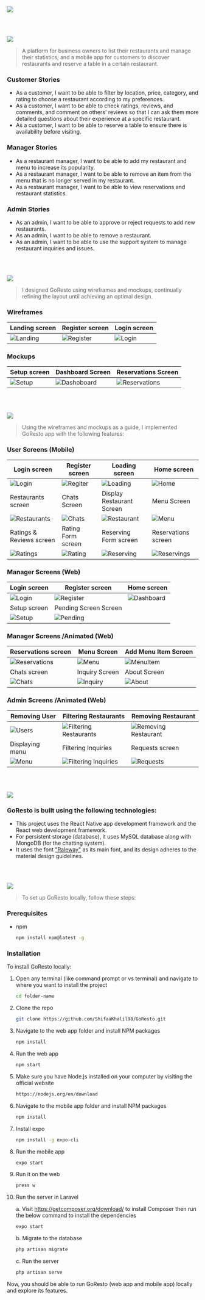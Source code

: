 <img src="./readme/readme/title1.svg"/>

<br><br>

<!-- project philosophy -->
<img src="./readme/readme/title2.svg"/>

> A platform for business owners to list their restaurants and manage their statistics, and a mobile app for customers to discover restaurants and reserve a table in a certain restaurant.

### Customer Stories

- As a customer, I want to be able to filter by location, price, category, and rating to choose a restaurant according to my preferences.
- As a customer, I want to be able to check ratings, reviews, and comments, and comment on others' reviews so that I can ask them more detailed questions about their experience at a specific restaurant.
- As a customer, I want to be able to reserve a table to ensure there is availability before visiting.

### Manager Stories

- As a restaurant manager, I want to be able to add my restaurant and menu to increase its popularity.
- As a restaurant manager, I want to be able to remove an item from the menu that is no longer served in my restaurant.
- As a restaurant manager, I want to be able to view reservations and restaurant statistics.

### Admin Stories

- As an admin, I want to be able to approve or reject requests to add new restaurants.
- As an admin, I want to be able to remove a restaurant.
- As an admin, I want to be able to use the support system to manage restaurant inquiries and issues.

<br><br>

<!-- Prototyping -->
<img src="./readme/readme/title3.svg"/>

> I designed GoResto using wireframes and mockups, continually refining the layout until achieving an optimal design.

### Wireframes

| Landing screen                                        | Register screen                                         | Login screen                                      |
| ----------------------------------------------------- | ------------------------------------------------------- | ------------------------------------------------- |
| ![Landing](./readme/readme/demo/landingWireframe.png) | ![Register](./readme/readme/demo/registerWireframe.png) | ![Login](./readme/readme/demo/loginWireframe.png) |

### Mockups

| Setup screen                                    | Dashboard Screen                                         | Reservations Screen                                          |
| ----------------------------------------------- | -------------------------------------------------------- | ------------------------------------------------------------ |
| ![Setup](./readme/readme/demo/setupMockups.png) | ![Dashoboard](./readme/readme/demo/dashboardMockups.png) | ![Reservations](./readme/readme/demo/reservationsMockup.png) |

<br><br>

<!-- Implementation -->
<img src="./readme/readme/title4.svg"/>

> Using the wireframes and mockups as a guide, I implemented GoResto app with the following features:

### User Screens (Mobile)

| Login screen                                         | Register screen                                     | Loading screen                                           | Home screen                                          |
| ---------------------------------------------------- | --------------------------------------------------- | -------------------------------------------------------- | ---------------------------------------------------- |
| ![Login](./readme/readme/demo/mobileSignin.png)      | ![Regiter](./readme/readme/demo/mobileRegister.png) | ![Loading](./readme/readme/demo/loading.gif)             | ![Home](./readme/readme/demo/home.gif)               |
| Restaurants screen                                   | Chats Screen                                        | Display Restaurant Screen                                | Menu Screen                                          |
| ![Restaurants](./readme/readme/demo/restaurants.gif) | ![Chats](./readme/readme/demo/chats.gif)            | ![Restaurant](./readme/readme/demo/mobileRestaurant.png) | ![Menu](./readme/readme/demo/menu.gif)               |
| Ratings & Reviews screen                             | Rating Form screen                                  | Reserving Form screen                                    | Reservations screen                                  |
| ![Ratings](./readme/readme/demo/ratings.gif)         | ![Rating](./readme/readme/demo/rating.gif)          | ![Reserving](./readme/readme/demo/restaurant.gif)        | ![Reservings](./readme/readme/demo/reservations.gif) |

### Manager Screens (Web)

| Login screen                             | Register screen                                | Home screen                                      |
| ---------------------------------------- | ---------------------------------------------- | ------------------------------------------------ |
| ![Login](./readme/readme/demo/login.png) | ![Register](./readme/readme/demo/register.png) | ![Dashboard](./readme/readme/demo/dashboard.png) |
| Setup screen                             | Pending Screen Screen                          |
| ![Setup](./readme/readme/demo/setup.png) | ![Pending](./readme/readme/demo/pending.png)   |

### Manager Screens /Animated (Web)

| Reservations screen                                       | Menu Screen                                     | Add Menu Item Screen                              |
| --------------------------------------------------------- | ----------------------------------------------- | ------------------------------------------------- |
| ![Reservations](./readme/readme/demo/webReservations.gif) | ![Menu](./readme/readme/demo/webMenu.gif)       | ![MenuItem](./readme/readme/demo/addMenuItem.gif) |
| Chats screen                                              | Inquiry Screen                                  | About Screen                                      |
| ![Chats](./readme/readme/demo/webChats.gif)               | ![Inquiry](./readme/readme/demo/webInquiry.gif) | ![About](./readme/readme/demo/editResto.gif)      |

### Admin Screens /Animated (Web)

| Removing User                                | Filtering Restaurants                                                  | Removing Restaurant                                            |
| -------------------------------------------- | ---------------------------------------------------------------------- | -------------------------------------------------------------- |
| ![Users](./readme/readme/demo/userAdmin.gif) | ![Filtering Restaurants](./readme/readme/demo/filteringRestoAdmin.gif) | ![Removing Restaurant](./readme/readme/demo/removingResto.gif) |
| Displaying menu                              | Filtering Inquiries                                                    | Requests screen                                                |
| ![Menu](./readme/readme/demo/menuAdmin.gif)  | ![Filtering Inquiries](./readme/readme/demo/inquiries.gif)             | ![Requests](./readme/readme/demo/requestsAdmin.gif)            |

<br><br>

<!-- Tech stack -->
<img src="./readme/readme/title5.svg"/>

### GoResto is built using the following technologies:

- This project uses the React Native app development framework and the React web development framework.
- For persistent storage (database), it uses MySQL database along with MongoDB (for the chatting system).
- It uses the font ["Raleway"](https://fonts.googleapis.com/css2?family=Fasthand&family=Raleway:wght@400;500;700;800;900&display=swap) as its main font, and its design adheres to the material design guidelines.

<br><br>

<!-- How to run -->
<img src="./readme/readme/title6.svg"/>

> To set up GoResto locally, follow these steps:

### Prerequisites

- npm
  ```sh
  npm install npm@latest -g
  ```

### Installation

To install GoResto locally:

1. Open any terminal (like command prompt or vs terminal) and navigate to where you want to install the project

   ```sh
   cd folder-name
   ```

2. Clone the repo
   ```sh
   git clone https://github.com/ShifaaKhalil98/GoResto.git
   ```
3. Navigate to the web app folder and install NPM packages

   ```sh
   npm install
   ```

4. Run the web app

   ```sh
   npm start
   ```

5. Make sure you have Node.js installed on your computer by visiting the official website

   ```sh
   https://nodejs.org/en/download
   ```

6. Navigate to the mobile app folder and install NPM packages

   ```sh
   npm install
   ```

7. Install expo

   ```sh
   npm install -g expo-cli
   ```

8. Run the mobile app

   ```sh
   expo start
   ```

9. Run it on the web

   ```sh
   press w
   ```

10. Run the server in Laravel

    a. Visit https://getcomposer.org/download/ to install Composer then run the below command to install the dependencies

    ```sh
    expo start
    ```

    b. Migrate to the database

    ```sh
    php artisan migrate
    ```

    c. Run the server

    ```sh
    php artisan serve
    ```

Now, you should be able to run GoResto (web app and mobile app) locally and explore its features.
